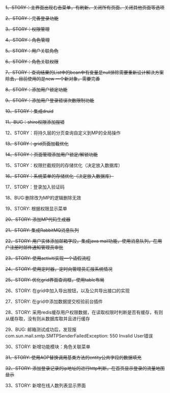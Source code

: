 ~~1、STORY：主界面出现右击菜单，有刷新、关闭所有页面、关闭其他页面等选项<br>~~

~~2、STORY：完善登录功能<br>~~

~~3、STORY：权限管理<br>~~

~~4、STORY：角色管理<br>~~

~~5、STORY：用户关联角色<br>~~

~~6、STORY：角色关联权限<br>~~

~~7、STORY：查询结果的List中的bean中有变量是null排除需要重新设计解决方案除去，目前使用的是new 一个新对象，需要完善<br>~~

~~8、STORY：添加用户锁定功能<br>~~

~~9、STORY：添加用户登录错误次数限制功能<br>~~

~~10、STORY：集成druid<br>~~

~~11、BUG：shiro权限添加报错<br>~~

12、STORY：将持久层的分页查询自定义到MP的全局操作<br>

~~13、STORY：grid页面加载优化<br>~~

~~14、STORY：页面管理添加用户锁定/解锁功能<br>~~

15、STORY：权限拦截规则的存储优化（决定放入数据库）<br>

~~16、STORY：系统菜单的存储优化（决定放入数据库）<br>~~

17、STORY：登录加入验证码<br>

18、BUG:删除改为MP的逻辑删除无效<br>

19、STORY: 根据权限显示菜单<br>

~~20、STORY: 添加MP代码生成器<br>~~

~~21、STORY: 集成RabbitMQ消息队列<br>~~

~~22、STORY: 用户实体添加邮箱字段，集成java mail功能，使用消息队列，在用户注册时邮件通知管理员审批<br>~~

~~23、STORY: 使用activiti实现一个请假流程<br>~~

~~24、STORY: 使用定时器，定时向管理员汇报系统情况<br>~~

~~25、STORY: 优化grid界面查询框，使用table布局<br>~~

26、STORY: 在grid中加入导出按钮，以及公共导出接口的实现<br>

27、STORY: 在grid中添加数据提交校验前台插件<br>

28、STORY: 采用redis缓存用户权限数据，在读取权限时判断是否有缓存，有则从缓存取，没有则从数据库取并且进行缓存<br>

29、BUG: 邮箱测试成功后，发现报com.sun.mail.smtp.SMTPSenderFailedException: 550 Invalid User错误<br>
			
30、STORY: 新增功能模块：角色关联菜单

~~31、STORY: 使用AOP替换调用基类方法的entity公共字段的数据填充~~

~~32、STORY: 添加登录记录的ip地址的进行http判断，在首页显示登录的流量地图显示~~

33、STORY: 新增在线人数列表显示界面
